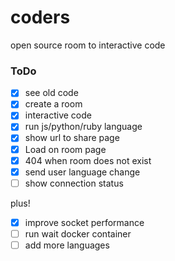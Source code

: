 # coders
open source room to interactive code

### ToDo
- [x] see old code
- [x] create a room
- [x] interactive code
- [x] run js/python/ruby language
- [x] show url to share page
- [x] Load on room page
- [x] 404 when room does not exist
- [x] send user language change
- [ ] show connection status

plus!
- [x] improve socket performance
- [ ] run wait docker container
- [ ] add more languages